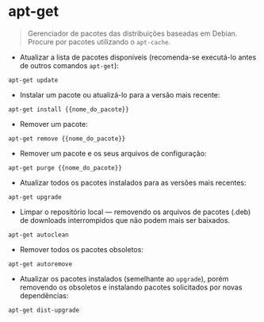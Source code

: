 # apt-get

> Gerenciador de pacotes das distribuições baseadas em Debian.
> Procure por pacotes utilizando o `apt-cache`.

- Atualizar a lista de pacotes disponíveis (recomenda-se executá-lo antes de outros comandos `apt-get`):

`apt-get update`

- Instalar um pacote ou atualizá-lo para a versão mais recente:

`apt-get install {{nome_do_pacote}}`

- Remover um pacote:

`apt-get remove {{nome_do_pacote}}`

- Remover um pacote e os seus arquivos de configuração:

`apt-get purge {{nome_do_pacote}}`

- Atualizar todos os pacotes instalados para as versões mais recentes:

`apt-get upgrade`

-  Limpar o repositório local — removendo os arquivos de pacotes (.deb) de downloads interrompidos que não podem mais ser baixados.

`apt-get autoclean`

- Remover todos os pacotes obsoletos:

`apt-get autoremove`

- Atualizar os pacotes instalados (semelhante ao `upgrade`), porém removendo os obsoletos e instalando pacotes solicitados por novas dependências:

`apt-get dist-upgrade`
